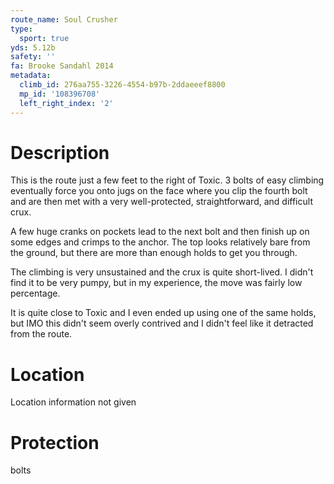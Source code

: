 ```yaml
---
route_name: Soul Crusher
type:
  sport: true
yds: 5.12b
safety: ''
fa: Brooke Sandahl 2014
metadata:
  climb_id: 276aa755-3226-4554-b97b-2ddaeeef8800
  mp_id: '108396708'
  left_right_index: '2'
---
```

# Description
This is the route just a few feet to the right of Toxic.  3 bolts of easy climbing eventually force you onto jugs on the face where you clip the fourth bolt and are then met with a very well-protected, straightforward, and difficult crux.

A few huge cranks on pockets lead to the next bolt and then finish up on some edges and crimps to the anchor.  The top looks relatively bare from the ground, but there are more than enough holds to get you through.

The climbing is very unsustained and the crux is quite short-lived.  I didn't find it to be very pumpy, but in my experience, the move was fairly low percentage.

It is quite close to Toxic and I even ended up using one of the same holds, but IMO this didn't seem overly contrived and I didn't feel like it detracted from the route.

# Location
Location information not given

# Protection
bolts

